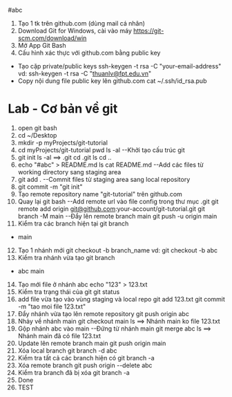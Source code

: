 #abc
1. Tạo 1 tk trên github.com (dùng mail cá nhân)
2. Download Git for Windows, cài vào máy
https://git-scm.com/download/win
3. Mở App Git Bash
4. Cấu hình xác thực với github.com bằng public key
- Tạo cặp private/public keys
ssh-keygen -t rsa -C "your-email-address"
vd:
ssh-keygen -t rsa -C "thuanlv@fpt.edu.vn"
- Copy nội dung file public key lên github.com
cat ~/.ssh/id_rsa.pub

Lab - Cơ bản về git
=======================
1. open git bash
2. cd ~/Desktop
3. mkdir -p myProjects/git-tutorial
4. cd myProjects/git-tutorial
pwd
ls -al
--Khởi tạo cấu trúc git
5. git init
ls -al
==> .git
cd .git
ls
cd ..
6. echo "#abc" > README.md
ls
cat README.md
--Add các files từ working directory
 sang staging area
7. git add .
--Commit files từ staging area sang local repository
8. git commit -m "git init"
9. Tạo remote repository name "git-tutorial"
trên github.com
10. Quay lại git bash
--Add remote url vào file config trong thư mục .git
git remote add origin git@github.com:your-account/git-tutorial.git
git branch -M main
--Đẩy lên remote branch main
git push -u origin main
11. Kiểm tra các branch hiện tại
git branch
* main
12. Tạo 1 nhánh mới
git checkout -b branch_name
vd:
git checkout -b abc
13. Kiểm tra nhánh vừa tạo
git branch
* abc
main
14. Tạo mới file ở nhánh abc
echo "123" > 123.txt
15. Kiểm tra trạng thái của git
git status
16. add file vừa tạo vào vùng staging và local repo
git add 123.txt
git commit -m "tao moi file 123.txt"
17. Đẩy nhánh vừa tạo lên remote repository
git push origin abc
18. Nhảy về nhánh main
git checkout main
ls 
==> Nhánh main ko file 123.txt
19. Gộp nhánh abc vào main
--Đứng từ nhánh main
git merge abc
ls
==> Nhánh main đã có file 123.txt
20. Update lên remote branch main
git push origin main
21. Xóa local branch
git branch -d abc
22. Kiểm tra tất cả các branch hiện có
git branch -a
22. Xóa remote branch
git push origin --delete abc
23. Kiểm tra branch đã bị xóa
git branch -a
24. Done
25. TEST
